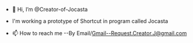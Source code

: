 - 👋 Hi, I’m @Creator-of-Jocasta
-    I'm working a prototype of Shortcut in program called Jocasta

- 📫 How to reach me --By Email/Gmail--Request.Creator.J@gmail.com

<!---
Creator-of-Jocasta/Creator-of-Jocasta is a ✨ special ✨ repository because its `README.md` (this file) appears on your GitHub profile.
You can click the Preview link to take a look at your changes.
--->
